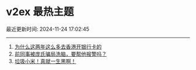 # v2ex 最热主题

最近更新时间: 2024-11-24 17:02:45

--- 
1. [为什么这两年这么多去香港开银行卡的](https://www.v2ex.com/t/1092108) 
2. [前同事被庞氏骗局洗脑，要帮他报警吗？](https://www.v2ex.com/t/1092133) 
3. [垃圾小米！真就一生黑啊！](https://www.v2ex.com/t/1092146) 
